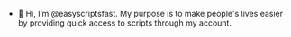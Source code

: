 - 👋 Hi, I’m @easyscriptsfast. My purpose is to make people's lives easier by providing quick access to scripts through my account.

